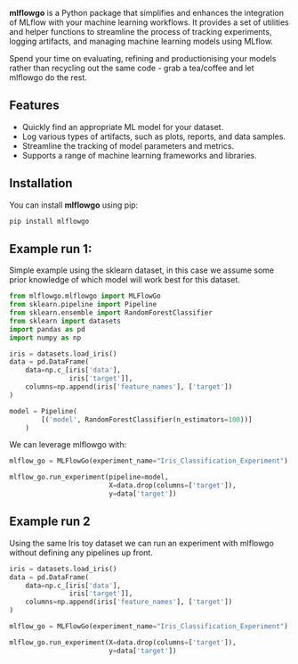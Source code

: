 
**mlflowgo** is a Python package that simplifies and enhances the integration of MLflow with your machine learning workflows. It provides a set of utilities and helper functions to streamline the process of tracking experiments, logging artifacts, and managing machine learning models using MLflow. 

Spend your time on evaluating, refining and productionising your models rather than recycling out the same code - grab a tea/coffee and let mlflowgo do the rest.

## Features

- Quickly find an appropriate ML model for your dataset.
- Log various types of artifacts, such as plots, reports, and data samples.
- Streamline the tracking of model parameters and metrics.
- Supports a range of machine learning frameworks and libraries.

## Installation

You can install **mlflowgo** using pip:

```bash
pip install mlflowgo
```

## Example run 1:

Simple example using the sklearn dataset, in this case we assume some prior knowledge of which model will work best for this dataset.

``` python
from mlflowgo.mlflowgo import MLFlowGo
from sklearn.pipeline import Pipeline
from sklearn.ensemble import RandomForestClassifier
from sklearn import datasets
import pandas as pd
import numpy as np

iris = datasets.load_iris()
data = pd.DataFrame(
    data=np.c_[iris['data'],
               iris['target']],
    columns=np.append(iris['feature_names'], ['target'])
)

model = Pipeline(
        [('model', RandomForestClassifier(n_estimators=100))]
    )
```

We can leverage mlflowgo with:
``` python
mlflow_go = MLFlowGo(experiment_name="Iris_Classification_Experiment")

mlflow_go.run_experiment(pipeline=model,
                         X=data.drop(columns=['target']),
                         y=data['target'])
```

## Example run 2

Using the same Iris toy dataset we can run an experiment with mlflowgo without defining any pipelines up front.

``` python
iris = datasets.load_iris()
data = pd.DataFrame(
    data=np.c_[iris['data'],
               iris['target']],
    columns=np.append(iris['feature_names'], ['target'])
)

mlflow_go = MLFlowGo(experiment_name="Iris_Classification_Experiment")

mlflow_go.run_experiment(X=data.drop(columns=['target']),
                         y=data['target'])
```